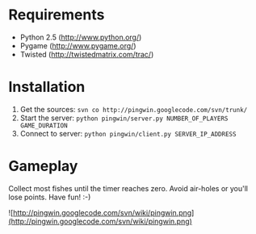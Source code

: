 # Requirements #

  * Python 2.5 (http://www.python.org/)
  * Pygame (http://www.pygame.org/)
  * Twisted (http://twistedmatrix.com/trac/)

# Installation #

  1. Get the sources: `svn co http://pingwin.googlecode.com/svn/trunk/`
  1. Start the server: `python pingwin/server.py NUMBER_OF_PLAYERS GAME_DURATION`
  1. Connect to server: `python pingwin/client.py SERVER_IP_ADDRESS`

# Gameplay #

Collect most fishes until the timer reaches zero. Avoid air-holes or you'll lose points. Have fun! :-)

![http://pingwin.googlecode.com/svn/wiki/pingwin.png](http://pingwin.googlecode.com/svn/wiki/pingwin.png)
